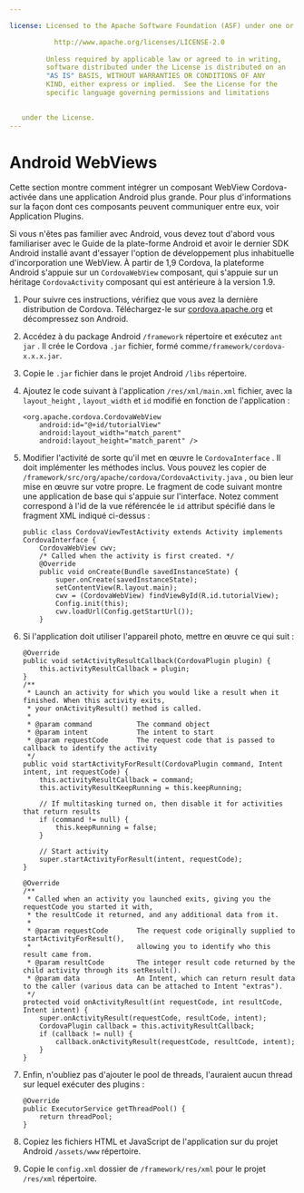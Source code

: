 ```yaml
---

license: Licensed to the Apache Software Foundation (ASF) under one or more contributor license agreements. See the NOTICE file distributed with this work for additional information regarding copyright ownership. The ASF licenses this file to you under the Apache License, Version 2.0 (the "License"); you may not use this file except in compliance with the License. You may obtain a copy of the License at

           http://www.apache.org/licenses/LICENSE-2.0
    
         Unless required by applicable law or agreed to in writing,
         software distributed under the License is distributed on an
         "AS IS" BASIS, WITHOUT WARRANTIES OR CONDITIONS OF ANY
         KIND, either express or implied.  See the License for the
         specific language governing permissions and limitations
    

   under the License.
---
```


# Android WebViews

Cette section montre comment intégrer un composant WebView Cordova-activée dans une application Android plus grande. Pour plus d'informations sur la façon dont ces composants peuvent communiquer entre eux, voir Application Plugins.

Si vous n'êtes pas familier avec Android, vous devez tout d'abord vous familiariser avec le Guide de la plate-forme Android et avoir le dernier SDK Android installé avant d'essayer l'option de développement plus inhabituelle d'incorporation une WebView. À partir de 1,9 Cordova, la plateforme Android s'appuie sur un `CordovaWebView` composant, qui s'appuie sur un héritage `CordovaActivity` composant qui est antérieure à la version 1.9.

1.  Pour suivre ces instructions, vérifiez que vous avez la dernière distribution de Cordova. Téléchargez-le sur [cordova.apache.org][1] et décompressez son Android.

2.  Accédez à du package Android `/framework` répertoire et exécutez `ant jar` . Il crée le Cordova `.jar` fichier, formé comme`/framework/cordova-x.x.x.jar`.

3.  Copie le `.jar` fichier dans le projet Android `/libs` répertoire.

4.  Ajoutez le code suivant à l'application `/res/xml/main.xml` fichier, avec la `layout_height` , `layout_width` et `id` modifié en fonction de l'application :
    
        <org.apache.cordova.CordovaWebView
            android:id="@+id/tutorialView"
            android:layout_width="match_parent"
            android:layout_height="match_parent" />
        

5.  Modifier l'activité de sorte qu'il met en œuvre le `CordovaInterface` . Il doit implémenter les méthodes inclus. Vous pouvez les copier de `/framework/src/org/apache/cordova/CordovaActivity.java` , ou bien leur mise en œuvre sur votre propre. Le fragment de code suivant montre une application de base qui s'appuie sur l'interface. Notez comment correspond à l'id de la vue référencée le `id` attribut spécifié dans le fragment XML indiqué ci-dessus :
    
        public class CordovaViewTestActivity extends Activity implements CordovaInterface {
            CordovaWebView cwv;
            /* Called when the activity is first created. */
            @Override
            public void onCreate(Bundle savedInstanceState) {
                super.onCreate(savedInstanceState);
                setContentView(R.layout.main);
                cwv = (CordovaWebView) findViewById(R.id.tutorialView);
                Config.init(this);
                cwv.loadUrl(Config.getStartUrl());
            }
        

6.  Si l'application doit utiliser l'appareil photo, mettre en œuvre ce qui suit :
    
        @Override
        public void setActivityResultCallback(CordovaPlugin plugin) {
            this.activityResultCallback = plugin;
        }
        /**
         * Launch an activity for which you would like a result when it finished. When this activity exits,
         * your onActivityResult() method is called.
         *
         * @param command           The command object
         * @param intent            The intent to start
         * @param requestCode       The request code that is passed to callback to identify the activity
         */
        public void startActivityForResult(CordovaPlugin command, Intent intent, int requestCode) {
            this.activityResultCallback = command;
            this.activityResultKeepRunning = this.keepRunning;
        
            // If multitasking turned on, then disable it for activities that return results
            if (command != null) {
                this.keepRunning = false;
            }
        
            // Start activity
            super.startActivityForResult(intent, requestCode);
        }   
        
        @Override
        /**
         * Called when an activity you launched exits, giving you the requestCode you started it with,
         * the resultCode it returned, and any additional data from it.
         *
         * @param requestCode       The request code originally supplied to startActivityForResult(),
         *                          allowing you to identify who this result came from.
         * @param resultCode        The integer result code returned by the child activity through its setResult().
         * @param data              An Intent, which can return result data to the caller (various data can be attached to Intent "extras").
         */
        protected void onActivityResult(int requestCode, int resultCode, Intent intent) {
            super.onActivityResult(requestCode, resultCode, intent);
            CordovaPlugin callback = this.activityResultCallback;
            if (callback != null) {
                callback.onActivityResult(requestCode, resultCode, intent);
            }
        }
        

7.  Enfin, n'oubliez pas d'ajouter le pool de threads, l'auraient aucun thread sur lequel exécuter des plugins :
    
        @Override
        public ExecutorService getThreadPool() {
            return threadPool;
        }
        

8.  Copiez les fichiers HTML et JavaScript de l'application sur du projet Android `/assets/www` répertoire.

9.  Copie le `config.xml` dossier de `/framework/res/xml` pour le projet `/res/xml` répertoire.

 [1]: http://cordova.apache.org